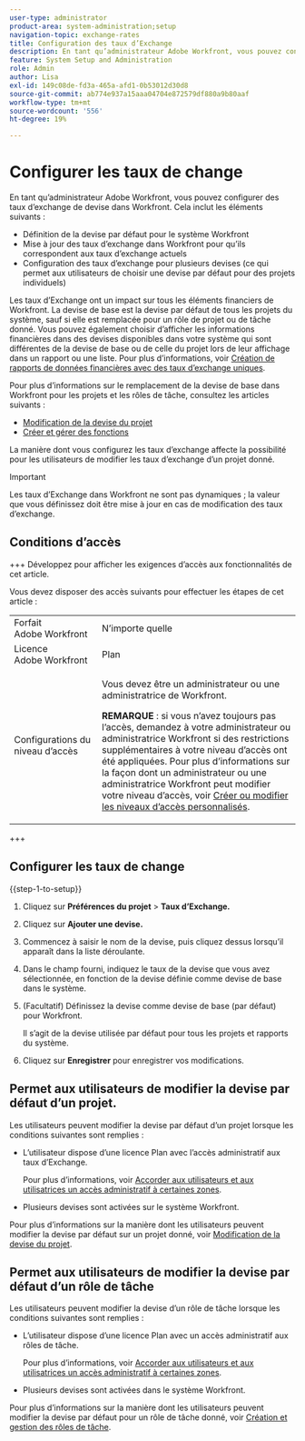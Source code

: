 ```yaml
---
user-type: administrator
product-area: system-administration;setup
navigation-topic: exchange-rates
title: Configuration des taux d’Exchange
description: En tant qu’administrateur Adobe Workfront, vous pouvez configurer des taux d’exchange de devise dans Workfront.
feature: System Setup and Administration
role: Admin
author: Lisa
exl-id: 149c08de-fd3a-465a-afd1-0b53012d30d8
source-git-commit: ab774e937a15aaa04704e872579df880a9b80aaf
workflow-type: tm+mt
source-wordcount: '556'
ht-degree: 19%

---
```


# Configurer les taux de change

<!--
<p data-mc-conditions="QuicksilverOrClassic.Draft mode">*** DON'T DELETE, DRAFT OR HIDE THIS ARTICLE. IT IS LINKED TO THE PRODUCT, THROUGH THE CONTEXT SENSITIVE HELP LINKS. **</p>
-->

En tant qu’administrateur Adobe Workfront, vous pouvez configurer des taux d’exchange de devise dans Workfront. Cela inclut les éléments suivants :

* Définition de la devise par défaut pour le système Workfront
* Mise à jour des taux d’exchange dans Workfront pour qu’ils correspondent aux taux d’exchange actuels
* Configuration des taux d’exchange pour plusieurs devises (ce qui permet aux utilisateurs de choisir une devise par défaut pour des projets individuels)

Les taux d’Exchange ont un impact sur tous les éléments financiers de Workfront. La devise de base est la devise par défaut de tous les projets du système, sauf si elle est remplacée pour un rôle de projet ou de tâche donné. Vous pouvez également choisir d’afficher les informations financières dans des devises disponibles dans votre système qui sont différentes de la devise de base ou de celle du projet lors de leur affichage dans un rapport ou une liste. Pour plus d’informations, voir [Création de rapports de données financières avec des taux d’exchange uniques](../../../reports-and-dashboards/reports/creating-and-managing-reports/create-financial-data-reports-unique-exchange-rates.md).

Pour plus d’informations sur le remplacement de la devise de base dans Workfront pour les projets et les rôles de tâche, consultez les articles suivants :

* [Modification de la devise du projet](../../../manage-work/projects/project-finances/change-project-currency.md)
* [Créer et gérer des fonctions](../../../administration-and-setup/set-up-workfront/organizational-setup/create-manage-job-roles.md)

La manière dont vous configurez les taux d’exchange affecte la possibilité pour les utilisateurs de modifier les taux d’exchange d’un projet donné.

>[!IMPORTANT]
>
>Les taux d’Exchange dans Workfront ne sont pas dynamiques ; la valeur que vous définissez doit être mise à jour en cas de modification des taux d’exchange.

## Conditions d’accès

+++ Développez pour afficher les exigences d’accès aux fonctionnalités de cet article.

Vous devez disposer des accès suivants pour effectuer les étapes de cet article :

<table style="table-layout:auto"> 
 <col> 
 <col> 
 <tbody> 
  <tr> 
   <td role="rowheader">Forfait Adobe Workfront</td> 
   <td>N’importe quelle</td> 
  </tr> 
  <tr> 
   <td role="rowheader">Licence Adobe Workfront</td> 
   <td>Plan</td> 
  </tr> 
  <tr> 
   <td role="rowheader">Configurations du niveau d’accès</td> 
   <td> <p>Vous devez être un administrateur ou une administratrice de Workfront.</p> <p><b>REMARQUE</b> : si vous n’avez toujours pas l’accès, demandez à votre administrateur ou administratrice Workfront si des restrictions supplémentaires à votre niveau d’accès ont été appliquées. Pour plus d’informations sur la façon dont un administrateur ou une administratrice Workfront peut modifier votre niveau d’accès, voir <a href="../../../administration-and-setup/add-users/configure-and-grant-access/create-modify-access-levels.md" class="MCXref xref">Créer ou modifier les niveaux d’accès personnalisés</a>.</p> </td> 
  </tr> 
 </tbody> 
</table>

+++

## Configurer les taux de change

{{step-1-to-setup}}

1. Cliquez sur **Préférences du projet** > **Taux d’Exchange.**

1. Cliquez sur **Ajouter une devise.**
1. Commencez à saisir le nom de la devise, puis cliquez dessus lorsqu’il apparaît dans la liste déroulante.

1. Dans le champ fourni, indiquez le taux de la devise que vous avez sélectionnée, en fonction de la devise définie comme devise de base dans le système.
1. (Facultatif) Définissez la devise comme devise de base (par défaut) pour Workfront.

   Il s’agit de la devise utilisée par défaut pour tous les projets et rapports du système.

1. Cliquez sur **Enregistrer** pour enregistrer vos modifications.

## Permet aux utilisateurs de modifier la devise par défaut d’un projet.

Les utilisateurs peuvent modifier la devise par défaut d’un projet lorsque les conditions suivantes sont remplies :

* L’utilisateur dispose d’une licence Plan avec l’accès administratif aux taux d’Exchange.

  Pour plus d’informations, voir [Accorder aux utilisateurs et aux utilisatrices un accès administratif à certaines zones](../../../administration-and-setup/add-users/configure-and-grant-access/grant-users-admin-access-certain-areas.md).

* Plusieurs devises sont activées sur le système Workfront.

Pour plus d’informations sur la manière dont les utilisateurs peuvent modifier la devise par défaut sur un projet donné, voir [Modification de la devise du projet](../../../manage-work/projects/project-finances/change-project-currency.md).

## Permet aux utilisateurs de modifier la devise par défaut d’un rôle de tâche

Les utilisateurs peuvent modifier la devise d’un rôle de tâche lorsque les conditions suivantes sont remplies :

* L’utilisateur dispose d’une licence Plan avec un accès administratif aux rôles de tâche.

  Pour plus d’informations, voir [Accorder aux utilisateurs et aux utilisatrices un accès administratif à certaines zones](../../../administration-and-setup/add-users/configure-and-grant-access/grant-users-admin-access-certain-areas.md).

* Plusieurs devises sont activées dans le système Workfront.

Pour plus d’informations sur la manière dont les utilisateurs peuvent modifier la devise par défaut pour un rôle de tâche donné, voir [Création et gestion des rôles de tâche](../../../administration-and-setup/set-up-workfront/organizational-setup/create-manage-job-roles.md).
